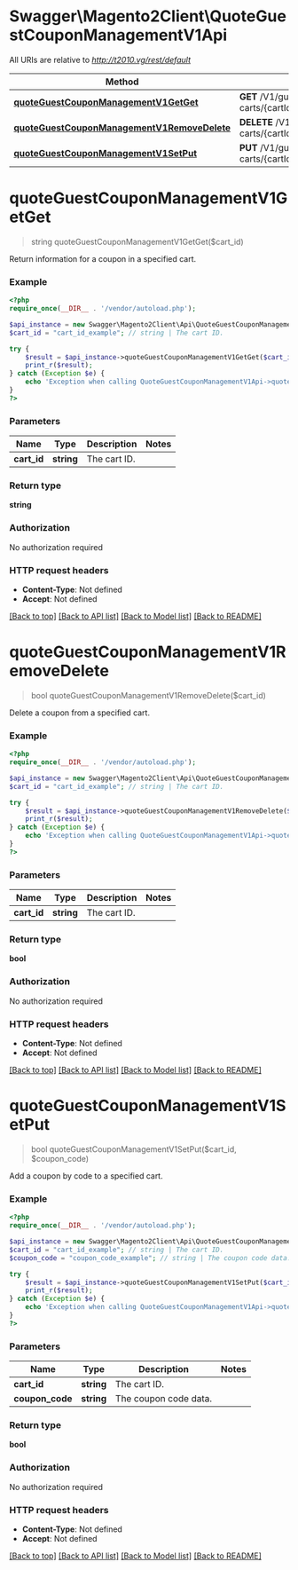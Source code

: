 # Swagger\Magento2Client\QuoteGuestCouponManagementV1Api

All URIs are relative to *http://t2010.vg/rest/default*

Method | HTTP request | Description
------------- | ------------- | -------------
[**quoteGuestCouponManagementV1GetGet**](QuoteGuestCouponManagementV1Api.md#quoteGuestCouponManagementV1GetGet) | **GET** /V1/guest-carts/{cartId}/coupons | 
[**quoteGuestCouponManagementV1RemoveDelete**](QuoteGuestCouponManagementV1Api.md#quoteGuestCouponManagementV1RemoveDelete) | **DELETE** /V1/guest-carts/{cartId}/coupons | 
[**quoteGuestCouponManagementV1SetPut**](QuoteGuestCouponManagementV1Api.md#quoteGuestCouponManagementV1SetPut) | **PUT** /V1/guest-carts/{cartId}/coupons/{couponCode} | 


# **quoteGuestCouponManagementV1GetGet**
> string quoteGuestCouponManagementV1GetGet($cart_id)



Return information for a coupon in a specified cart.

### Example
```php
<?php
require_once(__DIR__ . '/vendor/autoload.php');

$api_instance = new Swagger\Magento2Client\Api\QuoteGuestCouponManagementV1Api();
$cart_id = "cart_id_example"; // string | The cart ID.

try {
    $result = $api_instance->quoteGuestCouponManagementV1GetGet($cart_id);
    print_r($result);
} catch (Exception $e) {
    echo 'Exception when calling QuoteGuestCouponManagementV1Api->quoteGuestCouponManagementV1GetGet: ', $e->getMessage(), PHP_EOL;
}
?>
```

### Parameters

Name | Type | Description  | Notes
------------- | ------------- | ------------- | -------------
 **cart_id** | **string**| The cart ID. |

### Return type

**string**

### Authorization

No authorization required

### HTTP request headers

 - **Content-Type**: Not defined
 - **Accept**: Not defined

[[Back to top]](#) [[Back to API list]](../../README.md#documentation-for-api-endpoints) [[Back to Model list]](../../README.md#documentation-for-models) [[Back to README]](../../README.md)

# **quoteGuestCouponManagementV1RemoveDelete**
> bool quoteGuestCouponManagementV1RemoveDelete($cart_id)



Delete a coupon from a specified cart.

### Example
```php
<?php
require_once(__DIR__ . '/vendor/autoload.php');

$api_instance = new Swagger\Magento2Client\Api\QuoteGuestCouponManagementV1Api();
$cart_id = "cart_id_example"; // string | The cart ID.

try {
    $result = $api_instance->quoteGuestCouponManagementV1RemoveDelete($cart_id);
    print_r($result);
} catch (Exception $e) {
    echo 'Exception when calling QuoteGuestCouponManagementV1Api->quoteGuestCouponManagementV1RemoveDelete: ', $e->getMessage(), PHP_EOL;
}
?>
```

### Parameters

Name | Type | Description  | Notes
------------- | ------------- | ------------- | -------------
 **cart_id** | **string**| The cart ID. |

### Return type

**bool**

### Authorization

No authorization required

### HTTP request headers

 - **Content-Type**: Not defined
 - **Accept**: Not defined

[[Back to top]](#) [[Back to API list]](../../README.md#documentation-for-api-endpoints) [[Back to Model list]](../../README.md#documentation-for-models) [[Back to README]](../../README.md)

# **quoteGuestCouponManagementV1SetPut**
> bool quoteGuestCouponManagementV1SetPut($cart_id, $coupon_code)



Add a coupon by code to a specified cart.

### Example
```php
<?php
require_once(__DIR__ . '/vendor/autoload.php');

$api_instance = new Swagger\Magento2Client\Api\QuoteGuestCouponManagementV1Api();
$cart_id = "cart_id_example"; // string | The cart ID.
$coupon_code = "coupon_code_example"; // string | The coupon code data.

try {
    $result = $api_instance->quoteGuestCouponManagementV1SetPut($cart_id, $coupon_code);
    print_r($result);
} catch (Exception $e) {
    echo 'Exception when calling QuoteGuestCouponManagementV1Api->quoteGuestCouponManagementV1SetPut: ', $e->getMessage(), PHP_EOL;
}
?>
```

### Parameters

Name | Type | Description  | Notes
------------- | ------------- | ------------- | -------------
 **cart_id** | **string**| The cart ID. |
 **coupon_code** | **string**| The coupon code data. |

### Return type

**bool**

### Authorization

No authorization required

### HTTP request headers

 - **Content-Type**: Not defined
 - **Accept**: Not defined

[[Back to top]](#) [[Back to API list]](../../README.md#documentation-for-api-endpoints) [[Back to Model list]](../../README.md#documentation-for-models) [[Back to README]](../../README.md)

